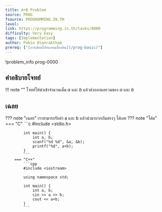 ```yaml
---
title: A+B Problem
source: PROG
fsource: PROGRAMMING.IN.TH
level:
link: https://programming.in.th/tasks/0000
difficulty: Very Easy
tags: [Implementation]
author: Pakin Olanraktham
prereq: ["[การเขียนโปรแกรมเบื้องต้น](/prog-basic)"]
---
```


!problem_info prog-0000

## คำอธิบายโจทย์

!!! note ""
    โจทย์ให้นำเข้าจำนวนเต็ม $a$ และ $b$ แล้วส่งออกผลรวมของ $a$ และ $b$

## เฉลย

??? note "เฉลย"
    เราสามารถรับค่า a และ b แล้วนำมาบวกกันตรงๆ ได้เลย
    ??? note "โค้ด"
        === "C"
            ```c
            #include <stdio.h>

            int main() {
                int a, b;
                scanf("%d %d", &a, &b);
                printf("%d", a+b);
            }
            ```
        === "C++"
            ```cpp
            #include <iostream>

            using namespace std;

            int main() {
                int a, b;
                cin >> a >> b;
                cout << a+b;
            }
            ```
